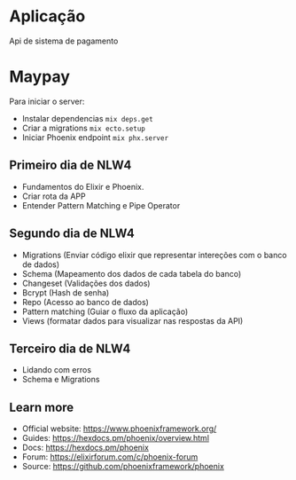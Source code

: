 # Aplicação
Api de sistema de pagamento 

# Maypay

Para iniciar o server:

  * Instalar dependencias `mix deps.get`
  * Criar a migrations `mix ecto.setup`
  * Iniciar Phoenix endpoint `mix phx.server`

## Primeiro dia de NLW4

- Fundamentos do Elixir e Phoenix. 
- Criar rota da APP 
- Entender Pattern Matching e Pipe Operator

## Segundo dia de NLW4

- Migrations (Enviar código elixir que representar intereções com o banco de dados)
- Schema (Mapeamento dos dados de cada tabela do banco)
- Changeset (Validações dos dados)
- Bcrypt (Hash de senha)
- Repo (Acesso ao banco de dados)
- Pattern matching (Guiar o fluxo da aplicação)
- Views (formatar dados para visualizar nas respostas da API)

## Terceiro dia de NLW4
- Lidando com erros 
- Schema e Migrations

## Learn more

  * Official website: https://www.phoenixframework.org/
  * Guides: https://hexdocs.pm/phoenix/overview.html
  * Docs: https://hexdocs.pm/phoenix
  * Forum: https://elixirforum.com/c/phoenix-forum
  * Source: https://github.com/phoenixframework/phoenix
